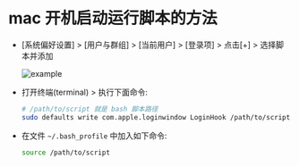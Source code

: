 # mac 开机启动运行脚本的方法

* [系统偏好设置] > [用户与群组] > [当前用户] > [登录项] > 点击[+] > 选择脚本并添加

  ![example](https://img-blog.csdn.net/20160930094645111)

* 打开终端(terminal) > 执行下面命令:

  ```bash
  # /path/to/script 就是 bash 脚本路径
  sudo defaults write com.apple.loginwindow LoginHook /path/to/script 
  ```

* 在文件 `~/.bash_profile` 中加入如下命令:

  ```bash
  source /path/to/script
  ```

  

